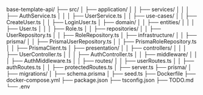 base-template-api/
├── src/
│   ├── application/
│   │   ├── services/
│   │   │   ├── AuthService.ts
│   │   │   ├── UserService.ts
│   │   ├── use-cases/
│   │       ├── CreateUser.ts
│   │       ├── LoginUser.ts
│   ├── domain/
│   │   ├── entities/
│   │   │   ├── User.ts
│   │   │   ├── Role.ts
│   │   ├── repositories/
│   │       ├── UserRepository.ts
│   │       ├── RoleRepository.ts
│   ├── infrastructure/
│   │   ├── prisma/
│   │       ├── PrismaUserRepository.ts
│   │       ├── PrismaRoleRepository.ts
│   │       ├── PrismaClient.ts
│   ├── presentation/
│   │   ├── controllers/
│   │   │   ├── UserController.ts
│   │   │   ├── AuthController.ts
│   │   ├── middleware/
│   │   │   ├── AuthMiddleware.ts
│   │   ├── routes/
│   │       ├── userRoutes.ts
│   │       ├── authRoutes.ts
│   │       ├── protectedRoutes.ts
│   ├── server.ts
├── prisma/
│   ├── migrations/
│   ├── schema.prisma
│   ├── seed.ts
├── Dockerfile
├── docker-compose.yml
├── package.json
├── tsconfig.json
├── TODO.md
└── .env
